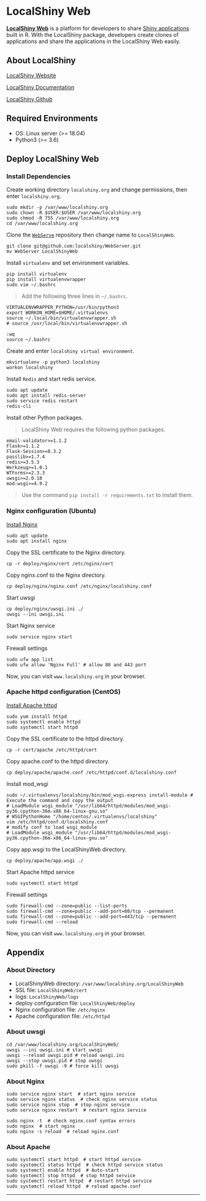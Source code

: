 # LocalShiny Web

**[LocalShiny Web](https://www.localshiny.org/)** is a platform for developers to share [Shiny applications](https://shiny.rstudio.com/gallery/) built in R. 
With the LocalShiny package, developers create clones of applications and share the applications in the LocalShiny Web easily.

## About LocalShiny

[LocalShiny Website](https://www.localshiny.org/)

[LocalShiny Documentation](https://localshiny.github.io/)

[LocalShiny Github](https://github.com/localshiny)

## Required Environments

- OS: Linux server (>= 18.04)
- Python3 (>= 3.6)

## Deploy LocalShiny Web

### Install Dependencies

Create working directory `localshiny.org` and change permissions, then enter `localshiny.org`.

```shell script
sudo mkdir -p /var/www/localshiny.org 
sudo chown -R $USER:$USER /var/www/localshiny.org 
sudo chmod -R 755 /var/www/localshiny.org
cd /var/www/localshiny.org
```

Clone the [`WebServe`](https://github.com/localshiny/WebServer) repository then change name to `LocalShinyWeb`.

```shell script
git clone git@github.com:localshiny/WebServer.git
mv WebServer LocalShinyWeb
```

Install `virtualenv` and set environment variables.

```shell script
pip install virtualenv
pip install virtualenvwrapper
sudo vim ~/.bashrc
```

> Add the following three lines in `~/.bashrc`.

```shell script
VIRTUALENVWRAPPER_PYTHON=/usr/bin/python3
export WORKON_HOME=$HOME/.virtualenvs
source ~/.local/bin/virtualenvwrapper.sh
# source /usr/local/bin/virtualenvwrapper.sh
```

```shell script
:wq    
source ~/.bashrc
```

Create and enter `localshiny virtual environment`.

```shell script
mkvirtualenv -p python3 localshiny
workon localshiny
```

Install `Redis` and start redis service.

```shell script
sudo apt update
sudo apt install redis-server
sudo service redis restart
redis-cli
```

Install other Python packages.

> LocalShiny Web requires the following python packages.

```shell script
email-validator>=1.1.2
Flask>=1.1.2
Flask-Session>=0.3.2
passlib>=1.7.4
redis>=3.5.3
Werkzeug>=1.0.1
WTForms>=2.3.3
uwsgi>=2.0.18
mod-wsgi>=4.9.2
```

> Use the command `pip install -r requirements.txt` to install them.

### Nginx configuration (Ubuntu)

[Install Nginx](http://nginx.org/en/linux_packages.html)

```shell script
sudo apt update
sudo apt install nginx
```

Copy the SSL certificate to the Nginx directory.

```shell script
cp -r deploy/nginx/cert /etc/nginx/cert
```

Copy nginx.conf to the Nginx directory.

```shell script
cp deploy/nginx/nginx.conf /etc/nginx/localshiny.conf
```

Start uwsgi

```shell script
cp deploy/nginx/uwsgi.ini ./
uwsgi --ini uwsgi.ini
```

Start Nginx service

```shell script
sudo service nginx start
```

Firewall settings

```shell script
sudo ufw app list
sudo ufw allow 'Nginx Full' # allow 80 and 443 port
```

Now, you can visit `www.localshiny.org` in your browser.

### Apache httpd configuration (CentOS)

[Install Apache httpd](https://httpd.apache.org/docs/2.4/install.html)

```shell script
sudo yum install httpd
sudo systemctl enable httpd
sudo systemctl start httpd
```

Copy the SSL certificate to the httpd directory.

```shell script
cp -r cert/apache /etc/httpd/cert
```

Copy apache.conf to the httpd directory.

```shell script
cp deploy/apache/apache.conf /etc/httpd/conf.d/localshiny.conf
```

Install mod_wsgi

```shell script
sudo ~/.virtualenvs/localshiny/bin/mod_wsgi-express install-module # Execute the command and copy the output
# LoadModule wsgi_module "/usr/lib64/httpd/modules/mod_wsgi-py36.cpython-36m-x86_64-linux-gnu.so"
# WSGIPythonHome "/home/centos/.virtualenvs/localshiny"
vim /etc/httpd/conf.d/localshiny.conf
# modify conf to load wsgi_module
# LoadModule wsgi_module "/usr/lib64/httpd/modules/mod_wsgi-py36.cpython-36m-x86_64-linux-gnu.so"
```

Copy app.wsgi to the LocalShinyWeb directory.

```shell script
cp deploy/apache/app.wsgi ./
```

Start Apache httpd service

```shell script
sudo systemctl start httpd
```

Firewall settings

```shell script
sudo firewall-cmd --zone=public --list-ports
sudo firewall-cmd --zone=public --add-port=80/tcp --permanent
sudo firewall-cmd --zone=public --add-port=443/tcp --permanent
sudo firewall-cmd --reload
```

Now, you can visit `www.localshiny.org` in your browser.

## Appendix

### About Directory

- LocalShinyWeb directory: `/var/www/localshiny.org/LocalShinyWeb`
- SSL file: `LocalShinyWeb/cert`
- logs: `LocalShinyWeb/logs`
- deploy configuration file: `LocalShinyWeb/deploy`
- Nginx configuration file: `/etc/nginx`
- Apache configuration file: `/etc/httpd`

### About uwsgi

```shell script
cd /var/www/localshiny.org/LocalShinyWeb/
uwsgi --ini uwsgi.ini # start uwsgi 
uwsgi --reload uwsgi.pid # reload uwsgi.ini
uwsgi --stop uwsgi.pid # stop uwsgi
sudo pkill -f uwsgi -9 # force kill uwsgi
```

### About Nginx

```shell script
sudo service nginx start  # start nginx service 
sudo service nginx status  # check nginx service status
sudo service nginx stop  # stop nginx service
sudo service nginx restart  # restart nginx service

sudo nginx -t  # check nginx.conf syntax errors
sudo nginx  # start nginx
sudo nginx -s reload  # reload nginx.conf
```

### About Apache

```shell script
sudo systemctl start httpd  # start httpd service 
sudo systemctl status httpd  # check httpd service status
sudo systemctl enable httpd  # Auto-start
sudo systemctl stop httpd  # stop httpd service 
sudo systemctl restart httpd  # restart httpd service 
sudo systemctl reload httpd  # reload apache.conf
```

---